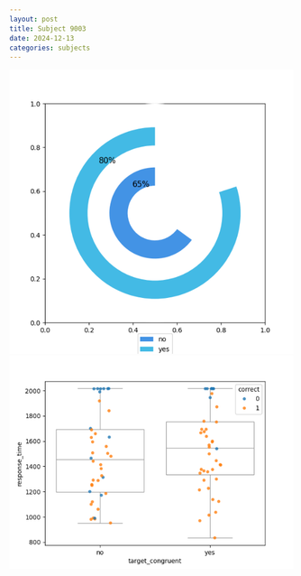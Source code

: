 ```yaml
---
layout: post
title: Subject 9003
date: 2024-12-13
categories: subjects
---
```


![](data/9003/run-4/9003_accuracy_target_congruence.png)
![](data/9003/run-4/9003_rt_congruence.png)
